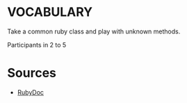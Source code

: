 # VOCABULARY

Take a common ruby class and play with unknown methods.

Participants in 2 to 5

# Sources

- [RubyDoc](https://ruby-doc.org)